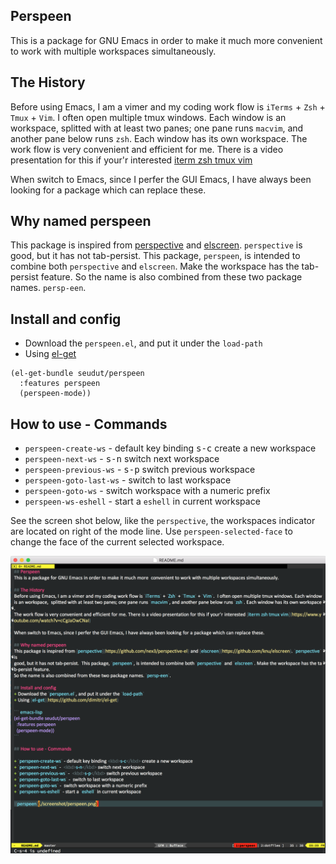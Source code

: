 ## Perspeen
This is a package for GNU Emacs in order to make it much more  convenient to work with multiple workspaces simultaneously.

## The History
Before using Emacs, I am a vimer and my coding work flow is `iTerms` + `Zsh` + `Tmux` + `Vim`.  I often open multiple tmux windows. Each window
is an workspace,  splitted with at least two panes; one pane runs `macvim`, and another pane below runs `zsh`. Each window has its own workspace.
The work flow is very convenient and efficient for me. There is a video presentation for this if your'r interested [iterm zsh tmux vim](https://www.youtube.com/watch?v=cCgJaOwCNaI)

When switch to Emacs, since I perfer the GUI Emacs, I have always been looking for a package which can replace these.

## Why named perspeen
This package is inspired from [perspective](https://github.com/nex3/perspective-el) and [elscreen](https://github.com/knu/elscreen). `perspective` is 
good, but it has not tab-persist.  This package, `perspeen`, is intended to combine both `perspective` and `elscreen`. Make the workspace has the tab-persist feature.
So the name is also combined from these two package names. `persp-een`.

## Install and config
+ Download the `perspeen.el`, and put it under the `load-path`
+ Using [el-get](https://github.com/dimitri/el-get)

``` emacs-lisp
(el-get-bundle seudut/perspeen
  :features perspeen
  (perspeen-mode))
```

## How to use - Commands

+ `perspeen-create-ws` - default key binding <kbd>s-c</kbd> create a new workspace 
+ `perspeen-next-ws` -  <kbd>s-n</kbd> switch next workspace
+ `perspeen-previous-ws` -  <kbd>s-p</kbd> switch previous workspace
+ `perspeen-goto-last-ws` -  switch to last workspace
+ `perspeen-goto-ws` -  switch workspace with a numeric prefix
+ `perspeen-ws-eshell` - start a `eshell` in current workspace

See the screen shot below, like the `perspective`, the workspaces indicator are located on right of the mode line.
Use `perspeen-selected-face` to change the face of the current selected workspace.

![perspeen](./screenshot/perspeen.png)
